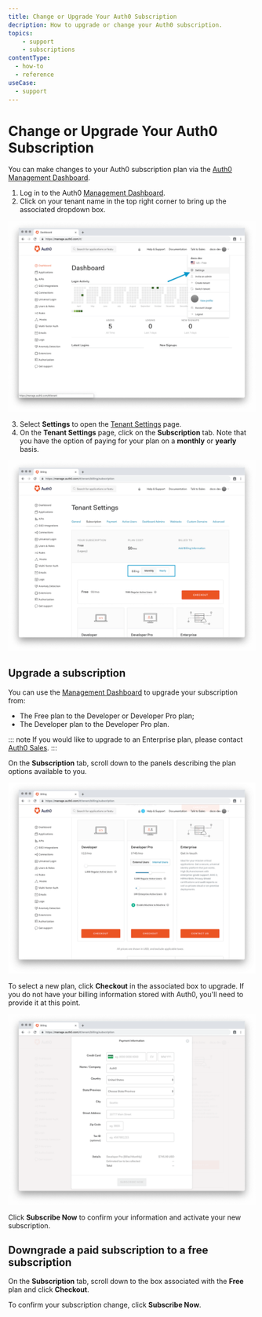 ```yaml
---
title: Change or Upgrade Your Auth0 Subscription
decription: How to upgrade or change your Auth0 subscription.
topics:
    - support
    - subscriptions
contentType:
  - how-to
  - reference
useCase:
  - support
---
```

# Change or Upgrade Your Auth0 Subscription

You can make changes to your Auth0 subscription plan via the [Auth0 Management Dashboard](${manage_url}).

1. Log in to the Auth0 [Management Dashboard](${manage_url}).
2. Click on your tenant name in the top right corner to bring up the associated dropdown box.

  ![](/media/articles/support/subscriptions/account-dropdown.png)

3.  Select **Settings** to open the [Tenant Settings](${manage_url}/#/tenant/) page.
4. On the **Tenant Settings** page, click on the **Subscription** tab. Note that you have the option of paying for your plan on a **monthly** or **yearly** basis.

  ![](/media/articles/support/subscriptions/subscription.png)

## Upgrade a subscription

You can use the [Management Dashboard](${manage_url}) to upgrade your subscription from:

* The Free plan to the Developer or Developer Pro plan;
* The Developer plan to the Developer Pro plan.

::: note
If you would like to upgrade to an Enterprise plan, please contact [Auth0 Sales](https://auth0.com/?contact=true).
:::

On the **Subscription** tab, scroll down to the panels describing the plan options available to you.

  ![](/media/articles/support/subscriptions/upgrades.png)

To select a new plan, click **Checkout** in the associated box to upgrade. If you do not have your billing information stored with Auth0, you'll need to provide it at this point.

  ![](/media/articles/support/subscriptions/billing.png)

Click **Subscribe Now** to confirm your information and activate your new subscription.

## Downgrade a paid subscription to a free subscription

On the **Subscription** tab, scroll down to the box associated with the **Free** plan and click **Checkout**.

To confirm your subscription change, click **Subscribe Now**.
